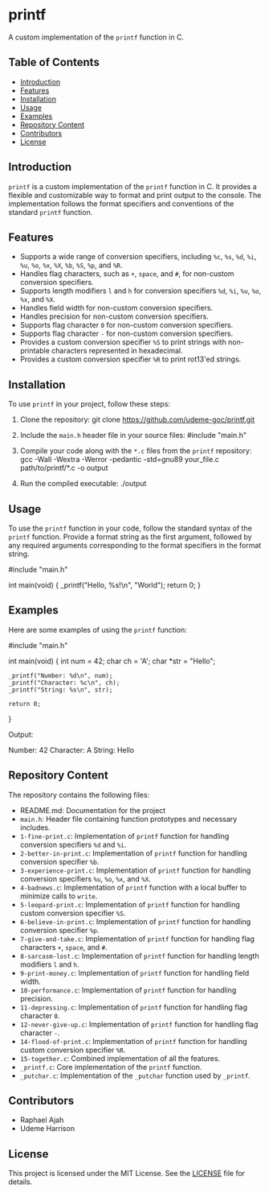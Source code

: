 # printf

A custom implementation of the `printf` function in C.

## Table of Contents

- [Introduction](#introduction)
- [Features](#features)
- [Installation](#installation)
- [Usage](#usage)
- [Examples](#examples)
- [Repository Content](#repository-content)
- [Contributors](#contributors)
- [License](#license)

## Introduction

`printf` is a custom implementation of the `printf` function in C. It provides a flexible and customizable way to format and print output to the console. The implementation follows the format specifiers and conventions of the standard `printf` function.

## Features

- Supports a wide range of conversion specifiers, including `%c`, `%s`, `%d`, `%i`, `%u`, `%o`, `%x`, `%X`, `%b`, `%S`, `%p`, and `%R`.
- Handles flag characters, such as `+`, `space`, and `#`, for non-custom conversion specifiers.
- Supports length modifiers `l` and `h` for conversion specifiers `%d`, `%i`, `%u`, `%o`, `%x`, and `%X`.
- Handles field width for non-custom conversion specifiers.
- Handles precision for non-custom conversion specifiers.
- Supports flag character `0` for non-custom conversion specifiers.
- Supports flag character `-` for non-custom conversion specifiers.
- Provides a custom conversion specifier `%S` to print strings with non-printable characters represented in hexadecimal.
- Provides a custom conversion specifier `%R` to print rot13'ed strings.

## Installation

To use `printf` in your project, follow these steps:

1. Clone the repository:
   git clone https://github.com/udeme-goc/printf.git

2. Include the `main.h` header file in your source files:
   #include "main.h"

3. Compile your code along with the `*.c` files from the `printf` repository:
   gcc -Wall -Wextra -Werror -pedantic -std=gnu89 your_file.c path/to/printf/*.c -o output

4. Run the compiled executable:
   ./output

## Usage

To use the `printf` function in your code, follow the standard syntax of the `printf` function. Provide a format string as the first argument, followed by any required arguments corresponding to the format specifiers in the format string.

#include "main.h"

int main(void) {
    _printf("Hello, %s!\n", "World");
    return 0;
}

## Examples

Here are some examples of using the `printf` function:

#include "main.h"

int main(void) {
    int num = 42;
    char ch = 'A';
    char *str = "Hello";

    _printf("Number: %d\n", num);
    _printf("Character: %c\n", ch);
    _printf("String: %s\n", str);

    return 0;
}

Output:

Number: 42
Character: A
String: Hello

## Repository Content

The repository contains the following files:

- README.md: Documentation for the project
- `main.h`: Header file containing function prototypes and necessary includes.
- `1-fine-print.c`: Implementation of `printf` function for handling conversion specifiers `%d` and `%i`.
- `2-better-in-print.c`: Implementation of `printf` function for handling conversion specifier `%b`.
- `3-experience-print.c`: Implementation of `printf` function for handling conversion specifiers `%u`, `%o`, `%x`, and `%X`.
- `4-badnews.c`: Implementation of `printf` function with a local buffer to minimize calls to `write`.
- `5-leopard-print.c`: Implementation of `printf` function for handling custom conversion specifier `%S`.
- `6-believe-in-print.c`: Implementation of `printf` function for handling conversion specifier `%p`.
- `7-give-and-take.c`: Implementation of `printf` function for handling flag characters `+`, `space`, and `#`.
- `8-sarcasm-lost.c`: Implementation of `printf` function for handling length modifiers `l` and `h`.
- `9-print-money.c`: Implementation of `printf` function for handling field width.
- `10-performance.c`: Implementation of `printf` function for handling precision.
- `11-depressing.c`: Implementation of `printf` function for handling flag character `0`.
- `12-never-give-up.c`: Implementation of `printf` function for handling flag character `-`.
- `14-flood-of-print.c`: Implementation of `printf` function for handling custom conversion specifier `%R`.
- `15-together.c`: Combined implementation of all the features.
- `_printf.c`: Core implementation of the `printf` function.
- `_putchar.c`: Implementation of the `_putchar` function used by `_printf`.

## Contributors

- Raphael Ajah
- Udeme Harrison

## License

This project is licensed under the MIT License. See the [LICENSE](LICENSE) file for details.
